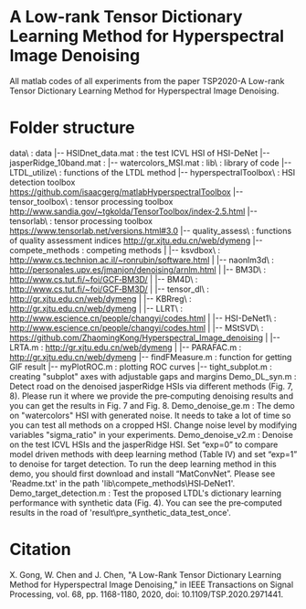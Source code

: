# A Low-rank Tensor Dictionary Learning Method for Hyperspectral Image Denoising
All matlab codes of all experiments from the paper TSP2020-A Low-rank Tensor Dictionary Learning Method for Hyperspectral Image Denoising.

# Folder structure
data\           : data 
    |-- HSIDnet_data.mat        : the test ICVL HSI of HSI-DeNet
    |-- jasperRidge_10band.mat  :
    |-- watercolors_MSI.mat     :
lib\            : library of code
    |-- LTDL_utilize\         : functions of the LTDL method
    |-- hyperspectralToolbox\ : HSI detection toolbox https://github.com/isaacgerg/matlabHyperspectralToolbox
    |-- tensor_toolbox\       : tensor processing toolbox http://www.sandia.gov/~tgkolda/TensorToolbox/index‐2.5.html
    |-- tensorlab\            : tensor processing toolbox https://www.tensorlab.net/versions.html#3.0
    |-- quality_assess\       : functions of quality assessment indices http://gr.xjtu.edu.cn/web/dymeng
    |-- compete_methods : competing methods
    |       |-- ksvdbox\                : http://www.cs.technion.ac.il/~ronrubin/software.html
    |       |-- naonlm3d\               : http://personales.upv.es/jmanjon/denoising/arnlm.html
    |       |-- BM3D\                   : http://www.cs.tut.fi/~foi/GCF‐BM3D/
    |       |-- BM4D\                   : http://www.cs.tut.fi/~foi/GCF‐BM3D/
    |       |-- tensor_dl\              : http://gr.xjtu.edu.cn/web/dymeng
    |       |-- KBRreg\                 : http://gr.xjtu.edu.cn/web/dymeng
    |       |-- LLRT\                   : http://www.escience.cn/people/changyi/codes.html
    |       |-- HSI-DeNet1\             : http://www.escience.cn/people/changyi/codes.html
    |       |-- MStSVD\                 : https://github.com/ZhaomingKong/Hyperspectral_Image_denoising
    |       |-- LRTA.m                  : http://gr.xjtu.edu.cn/web/dymeng
    |       |-- PARAFAC.m               : http://gr.xjtu.edu.cn/web/dymeng
    |-- findFMeasure.m         : function for getting GIF result
    |-- myPlotROC.m            : plotting ROC curves
    |-- tight_subplot.m        : creating "subplot" axes with adjustable gaps and margins
Demo_DL_syn.m             : Detect road on the denoised jasperRidge HSIs via different methods (Fig. 7, 8). Please run it where we provide the pre‐computing denoising results                               and you can get the results in Fig. 7 and Fig. 8.
Demo_denoise_ge.m         : The demo on "watercolors" HSI with generated noise. It needs to take a lot of time so you can test all methods on a cropped HSI. Change noise level                               by modifying variables "sigma_ratio" in your experiments.
Demo_denoise_v2.m         : Denoise on the test ICVL HSIs and the jasperRidge HSI. Set “exp=0” to compare model driven methods with deep learning method (Table IV) and set                                   “exp=1” to denoise for target detection. To run the deep learning method in this demo, you should first download and install “MatConvNet”. Please see                             'Readme.txt' in the path 'lib\compete_methods\HSI‐DeNet1'.
Demo_target_detection.m   : Test the proposed LTDL's dictionary learning performance with synthetic data (Fig. 4). You can see the pre‐computed results in the road of                                       'result\pre_synthetic_data_test_once'.

# Citation
X. Gong, W. Chen and J. Chen, "A Low-Rank Tensor Dictionary Learning Method for Hyperspectral Image Denoising," in IEEE Transactions on Signal Processing, vol. 68, pp. 1168-1180, 2020, doi: 10.1109/TSP.2020.2971441.

